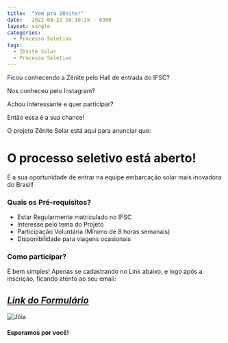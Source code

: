 ```yaml
---
title:  "Vem pra Zênite!"
date:   2022-08-22 16:19:29 - 0300
layout: single
categories:
  - Processo Seletivo
tags:
  - Zênite Solar
  - Processo Seletivo
---
```


Ficou conhecendo a Zênite pelo Hall de entrada do IFSC?

Nos conheceu pelo Instagram?

Achou interessante e quer participar?

Então essa é a sua chance!

O projeto Zênite Solar está aqui para anunciar que:

# O processo seletivo está aberto!

É a sua oportunidade de entrar na equipe embarcação solar mais inovadora do Brasil!

### Quais os Pré-requisitos?

- Estar Regularmente matriculado no IFSC
- Interesse pelo tema do Projeto
- Participação Voluntária (Mínimo de 8 horas semanais)
- Disponibilidade para viagens ocasionais 

### Como participar?

É bem simples! Apenas se cadastrando no Link abaixo, e logo após a inscrição, ficando atento ao seu email:

## *[Link do Formulário]*

![Jóia](../../assets/images/joinha.JPG)

#### Esperamos por você!


[Link do Formulário]: https://docs.google.com/forms/d/e/1FAIpQLSeazdQZZJsB7qAK7StlIMi3HFkO7ehQRJlHJ08tdnUUBWdMNg/viewform?vc=0&c=0&w=1&flr=0


